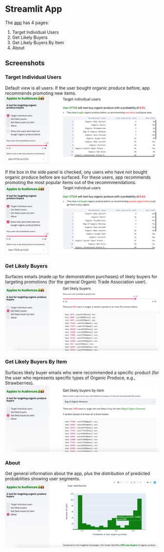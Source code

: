 # Streamlit App

The [app](http://applestoaudiences.today) has 4 pages: 

1. Target Individual Users
2. Get Likely Buyers
3. Get Likely Buyers By Item
4. About

## Screenshots

### Target Individual Users
Default view is all users. If the user bought organic produce before, app recommends promoting new items.
![Target Individual Users (User bought before)](../images/TargetIndividualUsers_bought_before.png)

If the box in the side panel is checked, ony users who have not bought organic produce before are surfaced. For these users, app recommends promoting the most popular items out of the recommmendations.
![Target Individual Users (User did not before)](../images/TargetIndividualUsers_never_bought_before.png)

### Get Likely Buyers
Surfaces emails (made up for demonstration purchases) of likely buyers for targeting promotions (for the general Organic Trade Association user).
![Get Likely Buyers](../images/GetLikelyBuyers.png)

### Get Likely Buyers By Item
Surfaces likely buyer emails who were recommended a specific product (for the user who represents specific types of Organic Produce, e.g., Strawberries).
![Get Likely Buyers By Item](../images/GetLikelyBuyersByItem.png)

### About
Get general information about the app, plus the distribution of predicted probabilities showing user segments.
![About page user segments](../images/About_user_segments.png)

